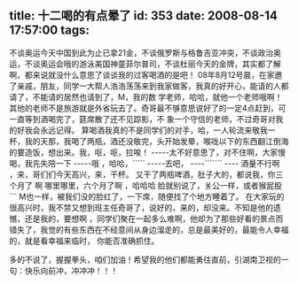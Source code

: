 title: 十二喝的有点晕了
id: 353
date: 2008-08-14 17:57:00
tags:
---

不谈奥运今天中国到此为止已拿21金，不谈俄罗斯与格鲁吉亚冲突，不谈政治奥运，不谈奥运会哦的游泳美国神童菲尔普司，不谈杜丽今天的金牌，其实都了解啊，都来说就没什么意思了谈谈我的过客喝酒的是吧！
 08年8月12号晨，在家邀了亲戚，朋友，同学一大帮人浩浩荡荡来到我家做客，我真的好开心，能请的人都请了，不能请的居然也请到了，M，我的数 学老师，哈哈，就他一个老师哦啊！其他的老师不是旅游就是外省玩去了。奇哥最不够意思说好了的一定4点赶到，可一直等到酒喝完了，筵席散了还不见踪影，不 象一个守信的老师，不过奇哥对我的好我会永远记得。
   算喝酒我真的不是同学们的对手，哈，一人轮流来敬我一杯，我的天那，我喝了两瓶，酒还没敬完，头开始发晕，喉咙以下的东西翻江倒海的要造饭，想出来。我，呕，呕，拉唉！
    -----太不好意思了，对不住啊，大家慢喝，我先失陪一下
    -----哦 ，哈哈，`````
    -----去吧，
    ----```````
    ---- 酒量不行啊 ，来，哥们们今天高兴，来，干杯。
   又干了两瓶啤酒，肚子大的，都说我，你三个月了 啊
  哪里哪里，六个月了啊 ，哈哈哈
  脸就别说了，关公一样，或者猴屁股```
  M也一样，被我们没的脸红了，一下席，随便找了个地方睡着了。
 在大家玩的很高兴时，我不禁又想到班主任奇哥了，说好的，来的，却没来。不知是他的遗憾，还是我的，要想啊 ，同学们聚在一起多么难啊，他却为了那些好看的景点而错失了，我觉的有些东西在不经意间从身边溜走的，总是最美好的，最能令人幸福的，就是看幸福来临时， 你能否准确抓住。

多的不说了，握握拳头，咱们加油！希望我的他们都能勇往直前，引湖南卫视的一句：快乐向前冲，冲冲冲！！！
